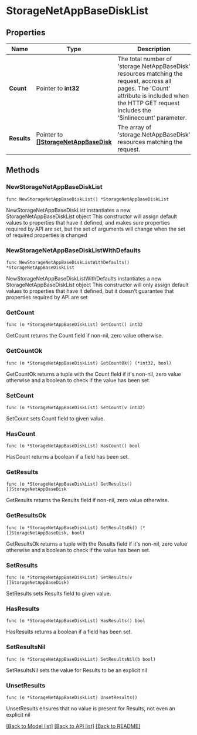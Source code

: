 # StorageNetAppBaseDiskList

## Properties

Name | Type | Description | Notes
------------ | ------------- | ------------- | -------------
**Count** | Pointer to **int32** | The total number of &#39;storage.NetAppBaseDisk&#39; resources matching the request, accross all pages. The &#39;Count&#39; attribute is included when the HTTP GET request includes the &#39;$inlinecount&#39; parameter. | [optional] 
**Results** | Pointer to [**[]StorageNetAppBaseDisk**](storage.NetAppBaseDisk.md) | The array of &#39;storage.NetAppBaseDisk&#39; resources matching the request. | [optional] 

## Methods

### NewStorageNetAppBaseDiskList

`func NewStorageNetAppBaseDiskList() *StorageNetAppBaseDiskList`

NewStorageNetAppBaseDiskList instantiates a new StorageNetAppBaseDiskList object
This constructor will assign default values to properties that have it defined,
and makes sure properties required by API are set, but the set of arguments
will change when the set of required properties is changed

### NewStorageNetAppBaseDiskListWithDefaults

`func NewStorageNetAppBaseDiskListWithDefaults() *StorageNetAppBaseDiskList`

NewStorageNetAppBaseDiskListWithDefaults instantiates a new StorageNetAppBaseDiskList object
This constructor will only assign default values to properties that have it defined,
but it doesn't guarantee that properties required by API are set

### GetCount

`func (o *StorageNetAppBaseDiskList) GetCount() int32`

GetCount returns the Count field if non-nil, zero value otherwise.

### GetCountOk

`func (o *StorageNetAppBaseDiskList) GetCountOk() (*int32, bool)`

GetCountOk returns a tuple with the Count field if it's non-nil, zero value otherwise
and a boolean to check if the value has been set.

### SetCount

`func (o *StorageNetAppBaseDiskList) SetCount(v int32)`

SetCount sets Count field to given value.

### HasCount

`func (o *StorageNetAppBaseDiskList) HasCount() bool`

HasCount returns a boolean if a field has been set.

### GetResults

`func (o *StorageNetAppBaseDiskList) GetResults() []StorageNetAppBaseDisk`

GetResults returns the Results field if non-nil, zero value otherwise.

### GetResultsOk

`func (o *StorageNetAppBaseDiskList) GetResultsOk() (*[]StorageNetAppBaseDisk, bool)`

GetResultsOk returns a tuple with the Results field if it's non-nil, zero value otherwise
and a boolean to check if the value has been set.

### SetResults

`func (o *StorageNetAppBaseDiskList) SetResults(v []StorageNetAppBaseDisk)`

SetResults sets Results field to given value.

### HasResults

`func (o *StorageNetAppBaseDiskList) HasResults() bool`

HasResults returns a boolean if a field has been set.

### SetResultsNil

`func (o *StorageNetAppBaseDiskList) SetResultsNil(b bool)`

 SetResultsNil sets the value for Results to be an explicit nil

### UnsetResults
`func (o *StorageNetAppBaseDiskList) UnsetResults()`

UnsetResults ensures that no value is present for Results, not even an explicit nil

[[Back to Model list]](../README.md#documentation-for-models) [[Back to API list]](../README.md#documentation-for-api-endpoints) [[Back to README]](../README.md)


